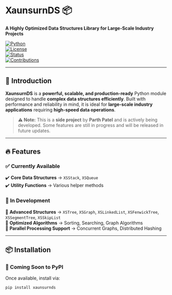 # XaunsurnDS 📦  
**A Highly Optimized Data Structures Library for Large-Scale Industry Projects**  

[![Python](https://img.shields.io/badge/Python-3.8%2B-blue?style=for-the-badge&logo=python)](https://www.python.org/)  
[![License](https://img.shields.io/github/license/parthpatel/xaunsurnds?style=for-the-badge)](LICENSE)  
[![Status](https://img.shields.io/badge/Status-Under%20Development-orange?style=for-the-badge)]()  
[![Contributions](https://img.shields.io/badge/Contributions-Welcome-success?style=for-the-badge)](#-contributing)  

---

## 🚀 Introduction  
**XaunsurnDS** is a **powerful, scalable, and production-ready** Python module designed to handle **complex data structures efficiently**. Built with performance and reliability in mind, it is ideal for **large-scale industry applications** requiring **high-speed data operations**.  

> **⚠️ Note:** This is a **side project** by **Parth Patel** and is actively being developed. Some features are still in progress and will be released in future updates.  

---

## 🔥 Features  
### ✅ **Currently Available**  
✔️ **Core Data Structures** → `XSStack`, `XSQueue`  
✔️ **Utility Functions** → Various helper methods  

### 🚧 **In Development**  
🔹 **Advanced Structures** → `XSTree`, `XSGraph`, `XSLinkedList`, `XSFenwickTree`, `XSSegmentTree`, `XSSkipList`  
🔹 **Optimized Algorithms** → Sorting, Searching, Graph Algorithms  
🔹 **Parallel Processing Support** → Concurrent Graphs, Distributed Hashing  

---

## 📦 Installation  
### **🔹 Coming Soon to PyPI**  
Once available, install via:  
```sh
pip install xaunsurnds
